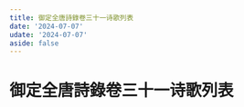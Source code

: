 ```yaml
---
title: 御定全唐詩錄卷三十一诗歌列表
date: '2024-07-07'
udate: '2024-07-07'
aside: false
---
```

# 御定全唐詩錄卷三十一诗歌列表

<PoemList :list="poems" :authorMap="authorMap" :chapternum="31" />

<script setup>
const chapter = '卷三十一';
import poems from '/data/qtsl/卷三十一/poems.json'
import authorMap from '/data/qtsl/卷三十一/author.json'
</script>
